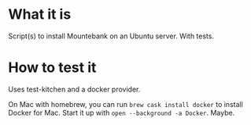 
# What it is

Script(s) to install Mountebank on an Ubuntu server. With tests.


# How to test it

Uses test-kitchen and a docker provider.

On Mac with homebrew, you can run `brew cask install docker` to install Docker for Mac. Start it up with `open --background -a Docker`. Maybe.


